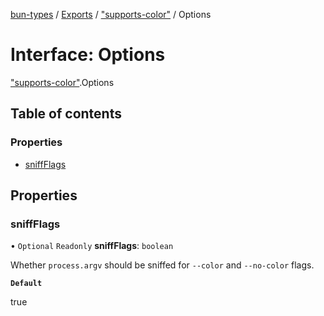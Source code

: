 [bun-types](https://oven-sh.github.io/bun-types/README.md) / [Exports](https://oven-sh.github.io/bun-types/modules.md) / ["supports-color"](https://oven-sh.github.io/bun-types/modules/supports_color_.md) / Options

# Interface: Options

["supports-color"](https://oven-sh.github.io/bun-types/modules/supports_color_.md).Options

## Table of contents

### Properties

- [sniffFlags](https://oven-sh.github.io/bun-types/interfaces/supports_color_.Options.md#sniffflags)

## Properties

### sniffFlags

• `Optional` `Readonly` **sniffFlags**: `boolean`

Whether `process.argv` should be sniffed for `--color` and `--no-color` flags.

**`Default`**

true
